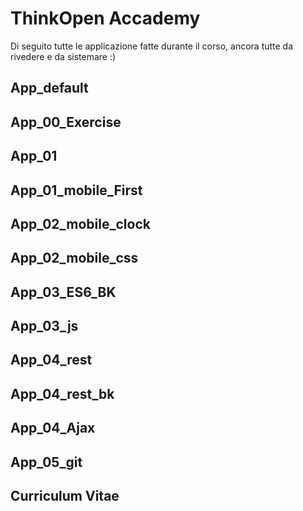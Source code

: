 # ThinkOpen Accademy

Di seguito tutte le applicazione fatte durante il corso, ancora tutte da rivedere e da sistemare :)

## App_default
## App_00_Exercise
## App_01
## App_01_mobile_First
## App_02_mobile_clock
## App_02_mobile_css
## App_03_ES6_BK
## App_03_js
## App_04_rest
## App_04_rest_bk
## App_04_Ajax
## App_05_git
## Curriculum Vitae